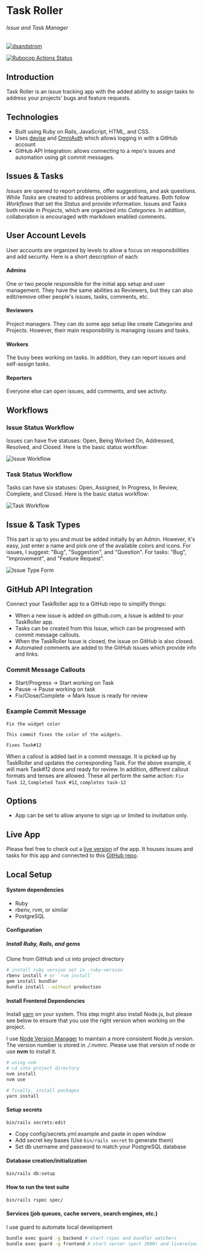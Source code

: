 # Task Roller
###### Issue and Task Manager

[![dsandstrom](https://circleci.com/gh/dsandstrom/task_roller.svg?style=svg)](https://circleci.com/gh/dsandstrom/task_roller)

[![Rubocop Actions Status](https://github.com/dsandstrom/task_roller/workflows/Rubocop/badge.svg)](https://github.com/dsandstrom/task_roller/actions?query=workflow%3ARubocop)

## Introduction
Task Roller is an issue tracking app with the added ability to assign tasks to address your projects' bugs and feature requests.

## Technologies
* Built using Ruby on Rails, JavaScript, HTML, and CSS.
* Uses [devise](https://github.com/heartcombo/devise) and [OmniAuth](https://github.com/omniauth/omniauth) which allows logging in with a GitHub account
* GitHub API Integration: allows connecting to a repo's issues and automation using git commit messages.

## Issues & Tasks
_Issues_ are opened to report problems, offer suggestions, and ask questions. While _Tasks_ are created to address problems or add features. Both follow _Workflows_ that set the _Status_ and provide information. Issues and Tasks both reside in _Projects_, which are organized into _Categories_. In addition, collaboration is encouraged with markdown enabled comments.

## User Account Levels
User accounts are organized by levels to allow a focus on responsibilities and add security. Here is a short description of each:

#### Admins
One or two people responsible for the initial app setup and user management. They have the same abilities as Reviewers, but they can also edit/remove other people's issues, tasks, comments, etc.

#### Reviewers
Project managers. They can do some app setup like create Categories and Projects. However, their main responsibility is managing issues and tasks.

#### Workers
The busy bees working on tasks. In addition, they can report issues and self-assign tasks.

#### Reporters
Everyone else can open issues, add comments, and see activity.

## Workflows

### Issue Status Workflow
Issues can have five statuses: Open, Being Worked On, Addressed, Resolved, and Closed. Here is the basic status workflow:

![Issue Workflow](./app/assets/images/issue-workflow.svg)

### Task Status Workflow
Tasks can have six statuses: Open, Assigned, In Progress, In Review, Complete, and Closed. Here is the basic status workflow:

![Task Workflow](./app/assets/images/task-workflow.svg)

## Issue & Task Types
This part is up to you and must be added initially by an Admin.  However, it's easy, just enter a name and pick one of the available colors and icons. For issues, I suggest: "Bug", "Suggestion", and "Question". For tasks: "Bug", "Improvement", and "Feature Request".

![Issue Type Form](https://user-images.githubusercontent.com/1400414/98878817-c4980e00-2438-11eb-8741-278aa6eec6e8.png)

## GitHub API Integration

Connect your TaskRoller app to a GitHub repo to simplify things:
* When a new issue is added on github.com, a Issue is added to your TaskRoller app.
* Tasks can be created from this Issue, which can be progressed with commit message callouts.
* When the TaskRoller Issue is closed, the issue on GitHub is also closed.
* Automated comments are added to the GitHub issues which provide info and links.

### Commit Message Callouts

* Start/Progress -> Start working on Task
* Pause -> Pause working on task
* Fix/Close/Complete -> Mark Issue is ready for review

### Example Commit Message
```
Fix the widget color

This commit fixes the color of the widgets.

Fixes Task#12
```

When a callout is added last in a commit message. It is picked up by TaskRoller and updates the corresponding Task.  For the above example, it will mark Task#12 done and ready for review. In addition, different callout formats and tenses are allowed. These all perform the same action: `Fix Task 12`, `Completed Task #12`, `completes task-12`

## Options
* App can be set to allow anyone to sign up or limited to invitation only.

## Live App
Please feel free to check out a [live version](https://production.task-roller.net) of the app. It houses issues and tasks for this app and connected to this [GitHub repo](https://github.com/dsandstrom/task_roller).

## Local Setup

#### System dependencies
* Ruby
* rbenv, rvm, or similar
* PostgreSQL

#### Configuration

##### Install Ruby, Rails, and gems

Clone from GitHub and `cd` into project directory

```sh
# install ruby version set in .ruby-version
rbenv install # or `rvm install`
gem install bundler
bundle install --without production
```

#### Install Frontend Dependencies
Install [yarn](https://github.com/yarnpkg/yarn) on your system. This step might
also install Node.js, but please see below to ensure that you use the right
version when working on the project.

I use [Node Version Manager](https://github.com/nvm-sh/nvm) to maintain a more
consistent Node.js version. The version number is stored in *./.nvmrc*. Please
use that version of node or use **nvm** to install it.

```sh
# using nvm
# cd into project directory
nvm install
nvm use

# finally, install packages
yarn install
```

#### Setup secrets

```sh
bin/rails secrets:edit
```

* Copy config/secrets.yml.example and paste in open window
* Add secret key bases (Use `bin/rails secret` to generate them)
* Set db username and password to match your PostgreSQL database

#### Database creation/initialization

```sh
bin/rails db:setup
```

#### How to run the test suite

```sh
bin/rails rspec spec/
```

#### Services (job queues, cache servers, search engines, etc.)

I use guard to automate local development
```sh
bundle exec guard -g backend # start rspec and bundler watchers
bundle exec guard -g frontend # start server (port 3000) and livereload watcher
```

